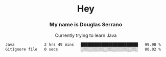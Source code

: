 <h1 align="center">Hey </h1>
<h3 align="center">My name is Douglas Serrano</h3>
<p align="center">Currently trying to learn Java

<!--START_SECTION:waka-->

```txt
Java             2 hrs 49 mins   █████████████████████████   99.98 %
GitIgnore file   0 secs          ░░░░░░░░░░░░░░░░░░░░░░░░░   00.02 %
```

<!--END_SECTION:waka-->
